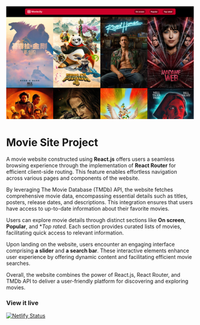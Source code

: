 <h1 align="center">
  <a href="">
    <img src="/src/assets/preview.png" alt="Project Banner Image">
  </a>
</h1>

# Movie Site Project

A movie website constructed using **React.js** offers users a seamless browsing experience through the implementation of **React Router** for efficient client-side routing. This feature enables effortless navigation across various pages and components of the website.

By leveraging The Movie Database (TMDb) API, the website fetches comprehensive movie data, encompassing essential details such as titles, posters, release dates, and descriptions. This integration ensures that users have access to up-to-date information about their favorite movies.

Users can explore movie details through distinct sections like **On screen**, **Popular**, and \*_Top rated_. Each section provides curated lists of movies, facilitating quick access to relevant information.

Upon landing on the website, users encounter an engaging interface comprising **a slider** and **a search bar**. These interactive elements enhance user experience by offering dynamic content and facilitating efficient movie searches.

Overall, the website combines the power of React.js, React Router, and TMDb API to deliver a user-friendly platform for discovering and exploring movies.

### View it live

[![Netlify Status](https://api.netlify.com/api/v1/badges/40529ee4-6a23-44bb-8cb7-77a33ec51c43/deploy-status)](https://app.netlify.com/sites/yifan-movie-website/deploys)
